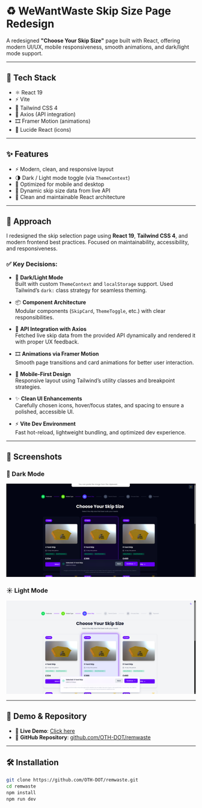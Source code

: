 # ♻️ WeWantWaste Skip Size Page Redesign

A redesigned **"Choose Your Skip Size"** page built with React, offering modern UI/UX, mobile responsiveness, smooth animations, and dark/light mode support.

---

## 🚀 Tech Stack

- ⚛️ React 19
- ⚡ Vite
- 🎨 Tailwind CSS 4
- 🔌 Axios (API integration)
- 🎞️ Framer Motion (animations)
- 🧩 Lucide React (icons)

---

## ✨ Features

- ⚡ Modern, clean, and responsive layout
- 🌗 Dark / Light mode toggle (via `ThemeContext`)
- 📱 Optimized for mobile and desktop
- 🔗 Dynamic skip size data from live API
- 🧼 Clean and maintainable React architecture

---

## 🧠 Approach

I redesigned the skip selection page using **React 19**, **Tailwind CSS 4**, and modern frontend best practices. Focused on maintainability, accessibility, and responsiveness.

### ✅ Key Decisions:

- 🌙 **Dark/Light Mode**  
  Built with custom `ThemeContext` and `localStorage` support. Used Tailwind’s `dark:` class strategy for seamless theming.

- 📦 **Component Architecture**  
  Modular components (`SkipCard`, `ThemeToggle`, etc.) with clear responsibilities.

- 🔌 **API Integration with Axios**  
  Fetched live skip data from the provided API dynamically and rendered it with proper UX feedback.

- 🎞️ **Animations via Framer Motion**  
  Smooth page transitions and card animations for better user interaction.

- 📱 **Mobile-First Design**  
  Responsive layout using Tailwind’s utility classes and breakpoint strategies.

- ✨ **Clean UI Enhancements**  
  Carefully chosen icons, hover/focus states, and spacing to ensure a polished, accessible UI.

- ⚡ **Vite Dev Environment**  
  Fast hot-reload, lightweight bundling, and optimized dev experience.

---

## 📸 Screenshots

### 🌙 Dark Mode  
![Dark mode](./public/screenshots/dark.png)

### ☀️ Light Mode  
![Light mode](./public/screenshots/light.png)

---

## 🔗 Demo & Repository

- 🔴 **Live Demo**: [Click here](https://remwaste-lilac.vercel.app/)
- 📁 **GitHub Repository**: [github.com/OTH-DOT/remwaste](https://github.com/OTH-DOT/remwaste)

---

## 🛠️ Installation

```bash
git clone https://github.com/OTH-DOT/remwaste.git
cd remwaste
npm install
npm run dev

